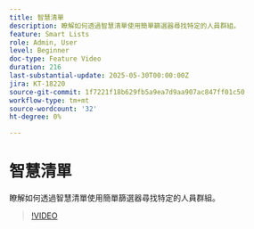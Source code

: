 ```yaml
---
title: 智慧清單
description: 瞭解如何透過智慧清單使用簡單篩選器尋找特定的人員群組。
feature: Smart Lists
role: Admin, User
level: Beginner
doc-type: Feature Video
duration: 216
last-substantial-update: 2025-05-30T00:00:00Z
jira: KT-18220
source-git-commit: 1f7221f18b629fb5a9ea7d9aa907ac847ff01c50
workflow-type: tm+mt
source-wordcount: '32'
ht-degree: 0%

---
```



# 智慧清單

瞭解如何透過智慧清單使用簡單篩選器尋找特定的人員群組。

>[!VIDEO](https://video.tv.adobe.com/v/3463214/?learn=on&enablevpops&captions=chi_hant)
